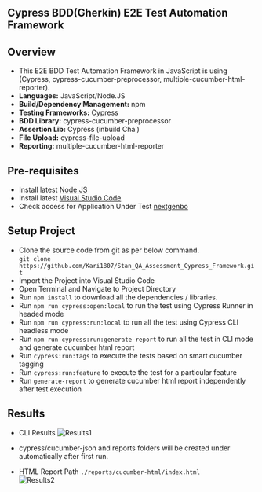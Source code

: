 ## Cypress BDD(Gherkin) E2E Test Automation Framework

## Overview
* This E2E BDD Test Automation Framework in JavaScript is using (Cypress, cypress-cucumber-preprocessor, multiple-cucumber-html-reporter).
* **Languages:** JavaScript/Node.JS
* **Build/Dependency Management:** npm
* **Testing Frameworks:** Cypress
* **BDD Library:** cypress-cucumber-preprocessor
* **Assertion Lib:** Cypress (inbuild Chai)
* **File Upload:** cypress-file-upload
* **Reporting:** multiple-cucumber-html-reporter

## Pre-requisites
* Install latest [Node.JS](https://nodejs.org/en/download/)
* Install latest [Visual Studio Code](https://code.visualstudio.com/download)
* Check access for Application Under Test [nextgenbo](https://nextgenbo.demo.devtls.net/auth/login)

## Setup Project
* Clone the source code from git as per below command.<br />
```git clone https://github.com/Kari1807/Stan_QA_Assessment_Cypress_Framework.git```
* Import the Project into Visual Studio Code 
* Open Terminal and Navigate to Project Directory
* Run `npm install` to download all the dependencies / libraries.
* Run `npm run cypress:open:local` to run the test using Cypress Runner in headed mode 
* Run `npm run cypress:run:local` to run all the test using Cypress CLI headless mode
* Run `npm run cypress:run:generate-report` to run all the test in CLI mode and generate cucumber html report
* Run `cypress:run:tags` to execute the tests based on smart cucumber tagging
* Run `cypress:run:feature` to execute the test for a particular feature
* Run `generate-report` to generate cucumber html report independently after test execution

## Results
* CLI Results
![Results1](./Cypress_CLI_Report.PNG)

* cypress/cucumber-json and reports folders will be created under automatically after first run.
* HTML Report Path `./reports/cucumber-html/index.html` <br />
![Results2](./Cucumber_Report.PNG)
